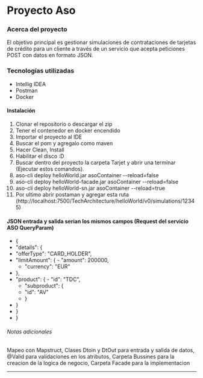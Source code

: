 # Proyecto Aso

### Acerca del proyecto
El objetivo principal es gestionar simulaciones de contrataciones de tarjetas de crédito para un cliente a través de un servicio que acepta peticiones POST con datos en formato JSON.

### Tecnologías utilizadas
- Intellig IDEA 
- Postman
- Docker

#### Instalación
1. Clonar el repositorio o descargar el zip
2. Tener el contenedor en docker encendido
3. Importar el proyecto al IDE
4. Buscar el pom y agregalo como maven
5. Hacer Clean, Install
6. Habilitar el disco :D
7. Buscar dentro del proyecto la carpeta Tarjet y abrir una terminar (Ejecutar estos comandos).
8. aso-cli deploy helloWorld.jar asoContainer --reload=false
9. aso-cli deploy helloWorld-facade.jar asoContainer --reload=false
10. aso-cli deploy helloWorld-sn.jar asoContainer --reload=true
11. Por ultimo abrir postaman y agregar esta ruta (http://localhost:7500/TechArchitecture/helloWorld/v0/simulations/12345)

#### JSON entrada y salida serian los mismos campos (Request del servicio ASO QueryParam)

- {
 - "details": {
  -  "offerType": "CARD_HOLDER",
   - "limitAmount": {
    -  "amount": 200000,
     - "currency": "EUR"
   - },
   - "product": {
    -  "id": "TDC",
     - "subproduct": {
      -  "id": "AV"
     - }
   - }
 - }
- }


###### Notas adicionales
Mapeo con Mapstruct,
Clases Dtoin y DtOut para entrada y salida de datos,
@Valid para validaciones en los atributos,
Carpeta Bussines para la creacion de la logica de negocio, 
Carpeta Facade para la implementacion
****
